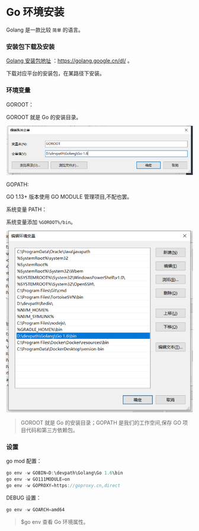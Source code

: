 # Go 环境安装

Golang 是一款比较 `简单` 的语言。

### 安装包下载及安装

[Golang 安装包地址](https://golang.google.cn/dl/) ：https://golang.google.cn/dl/ 。

下载对应平台的安装包，在某路径下安装。

### 环境变量

GOROOT：

GOROOT 就是 Go 的安装目录。

<div align="left">
    <img src="https://github.com/lazecoding/Note/blob/main/images/go/GO-GOROOT.png" width="600px">
</div>

GOPATH:

GO 1.13+ 版本使用 GO MODULE 管理项目,不配也罢。

系统变量 PATH：

系统变量添加 `%GOROOT%/bin`。

<div align="left">
    <img src="https://github.com/lazecoding/Note/blob/main/images/go/PATH-GO-bin.png" width="600px">
</div>

> GOROOT 就是 Go 的安装目录；GOPATH 是我们的工作空间,保存 GO 项目代码和第三方依赖包。

### 设置

go mod 配置：

```C
go env -w GOBIN=D:\devpath\Golang\Go 1.6\bin
go env -w GO111MODULE=on
go env -w GOPROXY=https://goproxy.cn,direct
```

DEBUG 设置：

```C
go env -w GOARCH=amd64
```

> $go env  查看 Go 环境属性。